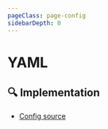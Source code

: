 ```yaml
---
pageClass: page-config
sidebarDepth: 0
---
```


# YAML

## :mag: Implementation

- [Config source](https://github.com/ntnyq/eslint-config/blob/main/src/configs/yaml.ts)
